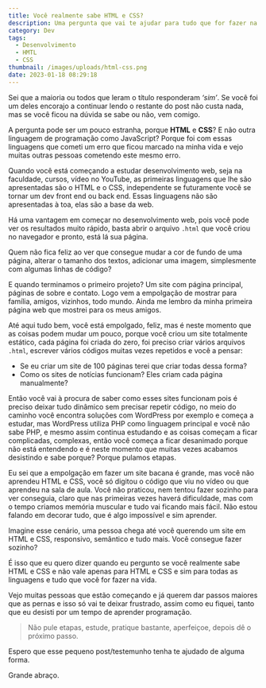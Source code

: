 ```yaml
---
title: Você realmente sabe HTML e CSS?
description: Uma pergunta que vai te ajudar para tudo que for fazer na vida.
category: Dev
tags:
  - Desenvolvimento
  - HMTL
  - CSS
thumbnail: /images/uploads/html-css.png
date: 2023-01-18 08:29:18
---
```

Sei que a maioria ou todos que leram o título responderam *‘sim’*. Se você foi um deles encorajo a continuar lendo o restante do post não custa nada, mas se você ficou na dúvida se sabe ou não, vem comigo.

A pergunta pode ser um pouco estranha, porque **HTML** e **CSS**? E não outra linguagem de programação como JavaScript? Porque foi com essas linguagens que cometi um erro que ficou marcado na minha vida e vejo muitas outras pessoas cometendo este mesmo erro.

Quando você está começando a estudar desenvolvimento web, seja na faculdade, cursos, vídeo no YouTube, as primeiras linguagens que lhe são apresentadas são o HTML e o CSS, independente se futuramente você se tornar um dev front end ou back end. Essas linguagens não são apresentadas à toa, elas são a base da web.

Há uma vantagem em começar no desenvolvimento web, pois você pode ver os resultados muito rápido, basta abrir o arquivo `.html` que você criou no navegador e pronto, está lá sua página.

Quem não fica feliz ao ver que consegue mudar a cor de fundo de uma página, alterar o tamanho dos textos, adicionar uma imagem, simplesmente com algumas linhas de código?

E quando terminamos o primeiro projeto? Um site com página principal, páginas de sobre e contato. Logo vem a empolgação de mostrar para família, amigos, vizinhos, todo mundo. 
Ainda me lembro da minha primeira página web que mostrei para os meus amigos.

Até aqui tudo bem, você está empolgado, feliz, mas é neste momento que as coisas podem mudar um pouco, porque você criou um site totalmente estático, cada página foi criada do zero, foi preciso criar vários arquivos `.html`, escrever vários códigos muitas vezes repetidos e você a pensar:

* Se eu criar um site de 100 páginas terei que criar todas dessa forma?
* Como os sites de notícias funcionam? Eles criam cada página manualmente?

Então você vai à procura de saber como esses sites funcionam pois é preciso deixar tudo dinâmico sem precisar repetir código, no meio do caminho você encontra soluções com WordPress por exemplo e começa a estudar, mas WordPress utiliza PHP como linguagem principal e você não sabe PHP, e mesmo assim continua estudando e as coisas começam a ficar complicadas, complexas, então você começa a ficar desanimado porque não está entendendo e é neste momento que muitas vezes acabamos desistindo e sabe porque? Porque pulamos etapas.

Eu sei que a empolgação em fazer um site bacana é grande, mas você não aprendeu HTML e CSS, você só digitou o código que viu no vídeo ou que aprendeu na sala de aula. Você não praticou, nem tentou fazer sozinho para ver conseguia, claro que nas primeiras vezes haverá dificuldade, mas com o tempo criamos memória muscular e tudo vai ficando mais fácil. Não estou falando em decorar tudo, que é algo impossível e sim aprender.

Imagine esse cenário, uma pessoa chega até você querendo um site em HTML e CSS, responsivo, semântico e tudo mais. Você consegue fazer sozinho?

É isso que eu quero dizer quando eu pergunto se você realmente sabe HTML e CSS e não vale apenas para HTML e CSS e sim para todas as linguagens e tudo que você for fazer na vida.

Vejo muitas pessoas que estão começando e já querem dar passos maiores que as pernas e isso só vai te deixar frustrado, assim como eu fiquei, tanto que eu desisti por um tempo de aprender programação. 

> Não pule etapas, estude, pratique bastante, aperfeiçoe, depois dê o próximo passo.

Espero que esse pequeno post/testemunho tenha te ajudado de alguma forma.

Grande abraço.